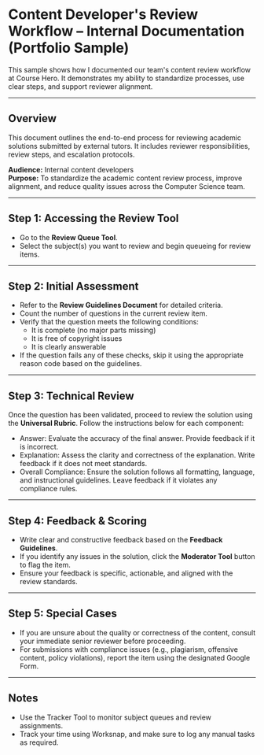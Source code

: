 # Content Developer's Review Workflow – Internal Documentation (Portfolio Sample)

This sample shows how I documented our team's content review workflow at Course Hero. It demonstrates my ability to standardize processes, use clear steps, and support reviewer alignment.

---

## Overview

This document outlines the end-to-end process for reviewing academic solutions submitted by external tutors. It includes reviewer responsibilities, review steps, and escalation protocols.

**Audience:** Internal content developers  
**Purpose:** To standardize the academic content review process, improve alignment, and reduce quality issues across the Computer Science team.

---

## Step 1: Accessing the Review Tool
* Go to the **Review Queue Tool**.
* Select the subject(s) you want to review and begin queueing for review items.

---

## Step 2: Initial Assessment  
* Refer to the **Review Guidelines Document** for detailed criteria.
* Count the number of questions in the current review item.
* Verify that the question meets the following conditions:
  * It is complete (no major parts missing)
  * It is free of copyright issues
  * It is clearly answerable
* If the question fails any of these checks, skip it using the appropriate reason code based on the guidelines.

---

## Step 3: Technical Review
Once the question has been validated, proceed to review the solution using the **Universal Rubric**. Follow the instructions below for each component:
* Answer: Evaluate the accuracy of the final answer. Provide feedback if it is incorrect.
* Explanation: Assess the clarity and correctness of the explanation. Write feedback if it does not meet standards.
* Overall Compliance: Ensure the solution follows all formatting, language, and instructional guidelines. Leave feedback if it violates any compliance rules.

---

## Step 4: Feedback & Scoring
* Write clear and constructive feedback based on the **Feedback Guidelines**.
* If you identify any issues in the solution, click the **Moderator Tool** button to flag the item.
* Ensure your feedback is specific, actionable, and aligned with the review standards.

---

## Step 5: Special Cases
* If you are unsure about the quality or correctness of the content, consult your immediate senior reviewer before proceeding.
* For submissions with compliance issues (e.g., plagiarism, offensive content, policy violations), report the item using the designated Google Form.
---

## Notes
* Use the Tracker Tool to monitor subject queues and review assignments.
* Track your time using Worksnap, and make sure to log any manual tasks as required.
